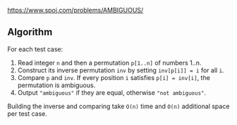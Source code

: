 https://www.spoj.com/problems/AMBIGUOUS/

## Algorithm

For each test case:

1. Read integer `n` and then a permutation `p[1..n]` of numbers 1..n.
2. Construct its inverse permutation `inv` by setting `inv[p[i]] = i` for all `i`.
3. Compare `p` and `inv`.  If every position `i` satisfies `p[i] = inv[i]`, the permutation is ambiguous.
4. Output `"ambiguous"` if they are equal, otherwise `"not ambiguous"`.

Building the inverse and comparing take `O(n)` time and `O(n)` additional space per test case.
